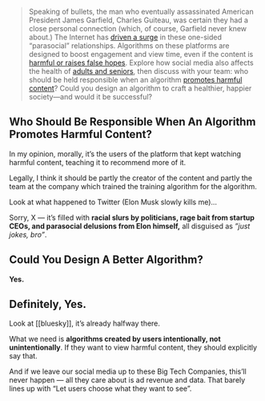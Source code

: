 > Speaking of bullets, the man who eventually assassinated American President James Garfield, Charles Guiteau, was certain they had a close personal connection (which, of course, Garfield never knew about.) The Internet has [driven a surge](https://www.psychologytoday.com/us/blog/modern-mentality/201810/is-social-media-making-you-lonely) in these one-sided “parasocial” relationships. Algorithms on these platforms are designed to boost engagement and view time, even if the content is [harmful or raises false hopes](https://hai.stanford.edu/news/psychiatrists-perspective-social-media-algorithms-and-mental-health). Explore how social media also affects the health of [adults and seniors](https://www.harvardmagazine.com/2022/02/right-now-social-media-adult-depression), then discuss with your team: who should be held responsible when an algorithm [promotes harmful content](https://www.vox.com/the-highlight/24121461/myanmar-genocide-section-230-facebook-internet-social-media-moderation)? Could you design an algorithm to craft a healthier, happier society—and would it be successful?

## Who Should Be Responsible When An Algorithm Promotes Harmful Content?

In my opinion, morally, it’s the users of the platform that kept watching harmful content, teaching it to recommend more of it.

Legally, I think it should be partly the creator of the content and partly the team at the company which trained the training algorithm for the algorithm.

Look at what happened to Twitter (Elon Musk slowly kills me)...

Sorry, X — it’s filled with **racial slurs by politicians, rage bait from startup CEOs, and parasocial delusions from Elon himself,** all disguised as *”just jokes, bro”*.

## Could You Design A Better Algorithm?

**Yes.**

## Definitely, Yes.

Look at [[bluesky]], it’s already halfway there.

What we need is **algorithms created by users intentionally, not unintentionally**. If they want to view harmful content, they should explicitly say that.

And if we leave our social media up to these Big Tech Companies, this’ll never happen — all they care about is ad revenue and data. That barely lines up with “Let users choose what they want to see”.
